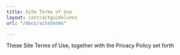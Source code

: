 ```yaml
---
title: Site Terms of Use
layout: contractguidelines
url: "/docs/siteterms"

---
```

These Site Terms of Use, together with the Privacy Policy set forth